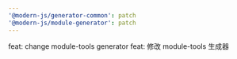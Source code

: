 ```yaml
---
'@modern-js/generator-common': patch
'@modern-js/module-generator': patch
---
```


feat: change module-tools generator
feat: 修改 module-tools 生成器
